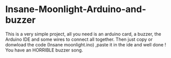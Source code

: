 # Insane-Moonlight-Arduino-and-buzzer

This is a very simple project, all you need is an arduino card, a buzzer, the Arduino IDE and some wires to connect all together.
Then just copy or donwload the code (Insane moonlight.ino) ,paste it in the ide and well done ! You have an HORRIBLE buzzer song.

